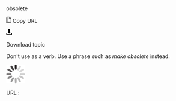 # 

obsolete

![Copy URL](media/obsolete/Copy.png)
Copy URL

![Download](media/obsolete/Download.png)

Download topic

Don't use as a verb. Use a phrase such as *make obsolete* instead.

![In progress](media/obsolete/activity-large.gif)

URL :
